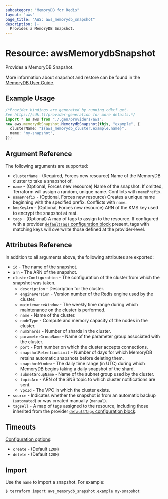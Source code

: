 ```yaml
---
subcategory: "MemoryDB for Redis"
layout: "aws"
page_title: "AWS: aws_memorydb_snapshot"
description: |-
  Provides a MemoryDB Snapshot.
---
```


# Resource: awsMemorydbSnapshot

Provides a MemoryDB Snapshot.

More information about snapshot and restore can be found in the [MemoryDB User Guide](https://docs.aws.amazon.com/memorydb/latest/devguide/snapshots.html).

## Example Usage

```typescript
/*Provider bindings are generated by running cdktf get.
See https://cdk.tf/provider-generation for more details.*/
import * as aws from "./.gen/providers/aws";
new aws.memorydbSnapshot.MemorydbSnapshot(this, "example", {
  clusterName: "${aws_memorydb_cluster.example.name}",
  name: "my-snapshot",
});

```

## Argument Reference

The following arguments are supported:

* `clusterName` - (Required, Forces new resource) Name of the MemoryDB cluster to take a snapshot of.
* `name` - (Optional, Forces new resource) Name of the snapshot. If omitted, Terraform will assign a random, unique name. Conflicts with `namePrefix`.
* `namePrefix` - (Optional, Forces new resource) Creates a unique name beginning with the specified prefix. Conflicts with `name`.
* `kmsKeyArn` - (Optional, Forces new resource) ARN of the KMS key used to encrypt the snapshot at rest.
* `tags` - (Optional) A map of tags to assign to the resource. If configured with a provider [`defaultTags` configuration block](https://registry.terraform.io/providers/hashicorp/aws/latest/docs#default_tags-configuration-block) present, tags with matching keys will overwrite those defined at the provider-level.

## Attributes Reference

In addition to all arguments above, the following attributes are exported:

* `id` - The name of the snapshot.
* `arn` - The ARN of the snapshot.
* `clusterConfiguration` - The configuration of the cluster from which the snapshot was taken.
  * `description` - Description for the cluster.
  * `engineVersion` - Version number of the Redis engine used by the cluster.
  * `maintenanceWindow` - The weekly time range during which maintenance on the cluster is performed.
  * `name` - Name of the cluster.
  * `nodeType` - Compute and memory capacity of the nodes in the cluster.
  * `numShards` - Number of shards in the cluster.
  * `parameterGroupName` - Name of the parameter group associated with the cluster.
  * `port` - Port number on which the cluster accepts connections.
  * `snapshotRetentionLimit` - Number of days for which MemoryDB retains automatic snapshots before deleting them.
  * `snapshotWindow` - The daily time range (in UTC) during which MemoryDB begins taking a daily snapshot of the shard.
  * `subnetGroupName` - Name of the subnet group used by the cluster.
  * `topicArn` - ARN of the SNS topic to which cluster notifications are sent.
  * `vpcId` - The VPC in which the cluster exists.
* `source` - Indicates whether the snapshot is from an automatic backup (`automated`) or was created manually (`manual`).
* `tagsAll` - A map of tags assigned to the resource, including those inherited from the provider [`defaultTags` configuration block](https://registry.terraform.io/providers/hashicorp/aws/latest/docs#default_tags-configuration-block).

## Timeouts

[Configuration options](https://developer.hashicorp.com/terraform/language/resources/syntax#operation-timeouts):

* `create` - (Default `120M`)
* `delete` - (Default `120M`)

## Import

Use the `name` to import a snapshot. For example:

```console
$ terraform import aws_memorydb_snapshot.example my-snapshot
```

